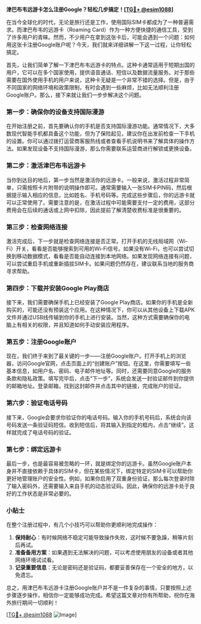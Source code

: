 **津巴布韦远游卡怎么注册Google？轻松几步搞定！[[TG💪+ @esim1088](https://t.me/s/esim1088)]**

在当今全球化的时代，无论是旅行还是工作，使用国际SIM卡都成为了一种普遍需求。而津巴布韦的远游卡（Roaming Card）作为一种方便快捷的通信工具，受到了许多用户的青睐。然而，不少用户在拿到这张卡后，可能会遇到一个问题：如何用这张卡注册Google账户呢？今天，我们就来详细讲解一下这一过程，让你轻松搞定。

首先，让我们简单了解一下津巴布韦远游卡的特点。这种卡通常适用于短期出国的用户，它可以在多个国家使用，提供语音通话、短信以及数据流量服务。对于那些需要在国外使用手机的用户来说，这种卡无疑是一个非常不错的选择。但是，由于不同国家的网络环境和政策限制，有时会遇到一些麻烦，比如无法顺利注册Google账户。那么，接下来就让我们一步步解决这个问题。

### 第一步：确保你的设备支持国际漫游

在开始注册之前，首先要确认你的手机是否支持国际漫游功能。通常情况下，大多数现代智能手机都具备这个功能，但为了保险起见，建议你在出发前检查一下手机的设置。你可以通过拨打运营商客服热线或者查看手机说明书来了解具体的操作方法。如果发现设备不支持国际漫游，那么你需要联系运营商进行解锁或更换设备。

### 第二步：激活津巴布韦远游卡

当你到达目的地后，第一步当然是激活你的远游卡。一般来说，激活过程非常简单，只需按照卡片附带的说明操作即可。通常需要输入一张SIM卡PIN码，然后根据提示输入相应的信息，比如姓名、手机号码等。完成这些步骤后，你的远游卡就可以正常使用了。需要注意的是，在激活过程中可能需要支付一定的费用，这部分费用会在后续的通话或上网中扣除，因此提前了解清楚收费标准是很重要的。

### 第三步：检查网络连接

激活完成后，下一步就是检查网络连接是否正常。打开手机的无线局域网（Wi-Fi）开关，看看是否能够搜索到可用的Wi-Fi信号。如果没有Wi-Fi，也可以尝试切换到移动数据模式，看看是否能自动连接到本地网络。如果发现网络连接有问题，可以尝试重启手机或重新插拔SIM卡。如果问题仍然存在，建议联系当地的服务商寻求帮助。

### 第四步：下载并安装Google Play商店

接下来，我们需要确保手机上已经安装了Google Play商店。如果你的手机是全新购买的，可能还没有预装这个应用。在这种情况下，你可以从其他设备上下载APK文件并通过USB线传输到你的手机上进行安装。当然，这种方式需要确保你的电脑上有相关的权限，并且知道如何手动安装应用程序。

### 第五步：注册Google账户

现在，我们终于来到了最关键的一步——注册Google账户。打开手机上的浏览器，访问Google官网，点击页面上的“创建账户”按钮。在这里，你需要填写一些基本信息，如用户名、密码、电子邮件地址等。同时，还需要同意Google的服务条款和隐私政策。填写完毕后，点击“下一步”，系统会发送一封验证邮件到你提供的邮箱地址。登录邮箱，找到这封邮件并点击其中的链接，完成账户的验证。

### 第六步：验证电话号码

接下来，Google会要求你验证你的电话号码。输入你的手机号码后，系统会向该号码发送一条验证码短信。收到短信后，将其输入到指定的框内，点击“继续”。这样就完成了电话号码的验证。

### 第七步：绑定远游卡

最后一步，也是最容易被忽略的一环，就是绑定你的远游卡。虽然Google账户本身并不直接依赖于具体的SIM卡，但在某些情况下，绑定特定的SIM卡可以帮助你更好地管理账户的安全性。例如，如果你启用了双重身份验证，那么每次登录时除了输入密码外，还需要输入来自手机的动态验证码。因此，确保你的远游卡处于良好的工作状态是非常必要的。

### 小贴士

在整个注册过程中，有几个小技巧可以帮助你更顺利地完成操作：

1. **保持耐心**：有时候网络不稳定可能导致操作失败，这时候不要急躁，稍等片刻后再试。
2. **准备备用方案**：如果遇到无法解决的问题，可以考虑使用朋友的设备或者其他网络环境试试看。
3. **记录重要信息**：无论是密码还是验证码，都要妥善保存在一个安全的地方，以免遗忘。

总之，用津巴布韦远游卡注册Google账户并不是一件复杂的事情，只要按照上述步骤逐步操作，相信你一定能够成功完成。希望这篇文章对你有所帮助，祝你在海外旅行期间一切顺利！

[[TG💪+ @esim1088](https://t.me/s/esim1088) ![Image](https://i.postimg.cc/4NQfJmqS/Snipaste-2025-05-13-00-14-12.png)]